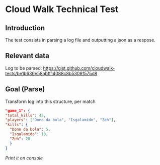 # Cloud Walk Technical Test

## Introduction

The test consists in parsing a log file and outputting a json as a respose.

## Relevant data

Log to be parsed: https://gist.github.com/cloudwalk-tests/be1b636e58abff14088c8b5309f575d8

## Goal (Parse)

Transform log into this structure, per match

``` json
"game_1": {
"total_kills": 45,
"players": ["Dono da bola", "Isgalamido", "Zeh"],
"kills": {
  "Dono da bola": 5,
  "Isgalamido": 18,
  "Zeh": 20
  }
}
```

*Print it on console*
